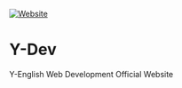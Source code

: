 [![Website](https://img.shields.io/website-up-down-green-red/https/dev.y-english.cn.svg)](https://dev.y-english.cn/)

# Y-Dev
Y-English Web Development Official Website
